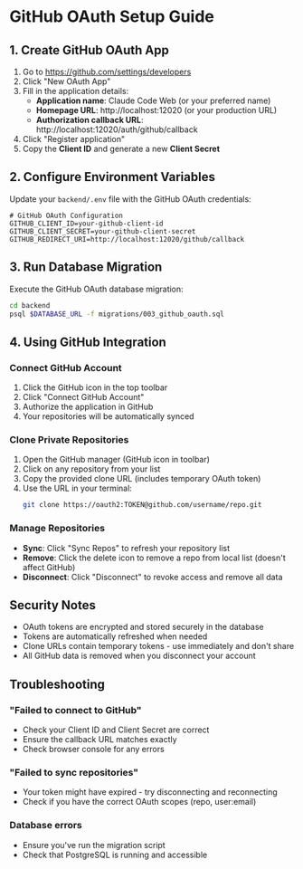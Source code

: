 # GitHub OAuth Setup Guide

## 1. Create GitHub OAuth App

1. Go to https://github.com/settings/developers
2. Click "New OAuth App"
3. Fill in the application details:
   - **Application name**: Claude Code Web (or your preferred name)
   - **Homepage URL**: http://localhost:12020 (or your production URL)
   - **Authorization callback URL**: http://localhost:12020/auth/github/callback
4. Click "Register application"
5. Copy the **Client ID** and generate a new **Client Secret**

## 2. Configure Environment Variables

Update your `backend/.env` file with the GitHub OAuth credentials:

```env
# GitHub OAuth Configuration
GITHUB_CLIENT_ID=your-github-client-id
GITHUB_CLIENT_SECRET=your-github-client-secret
GITHUB_REDIRECT_URI=http://localhost:12020/github/callback
```

## 3. Run Database Migration

Execute the GitHub OAuth database migration:

```bash
cd backend
psql $DATABASE_URL -f migrations/003_github_oauth.sql
```

## 4. Using GitHub Integration

### Connect GitHub Account
1. Click the GitHub icon in the top toolbar
2. Click "Connect GitHub Account"
3. Authorize the application in GitHub
4. Your repositories will be automatically synced

### Clone Private Repositories
1. Open the GitHub manager (GitHub icon in toolbar)
2. Click on any repository from your list
3. Copy the provided clone URL (includes temporary OAuth token)
4. Use the URL in your terminal:
   ```bash
   git clone https://oauth2:TOKEN@github.com/username/repo.git
   ```

### Manage Repositories
- **Sync**: Click "Sync Repos" to refresh your repository list
- **Remove**: Click the delete icon to remove a repo from local list (doesn't affect GitHub)
- **Disconnect**: Click "Disconnect" to revoke access and remove all data

## Security Notes

- OAuth tokens are encrypted and stored securely in the database
- Tokens are automatically refreshed when needed
- Clone URLs contain temporary tokens - use immediately and don't share
- All GitHub data is removed when you disconnect your account

## Troubleshooting

### "Failed to connect to GitHub"
- Check your Client ID and Client Secret are correct
- Ensure the callback URL matches exactly
- Check browser console for any errors

### "Failed to sync repositories"
- Your token might have expired - try disconnecting and reconnecting
- Check if you have the correct OAuth scopes (repo, user:email)

### Database errors
- Ensure you've run the migration script
- Check that PostgreSQL is running and accessible